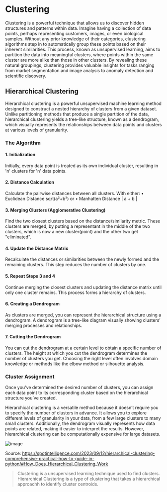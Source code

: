 # Clustering
Clustering is a powerful technique that allows us to discover hidden structures and patterns within data. Imagine having a collection of data points, perhaps representing customers, images, or even biological samples. Without any prior knowledge of their categories, clustering algorithms step in to automatically group these points based on their inherent similarities. This process, known as unsupervised learning, aims to partition the data into meaningful clusters, where points within the same cluster are more alike than those in other clusters. By revealing these natural groupings, clustering provides valuable insights for tasks ranging from market segmentation and image analysis to anomaly detection and scientific discovery.

## Hierarchical Clustering
Hierarchical clustering is a powerful unsupervised machine learning method designed to construct a nested hierarchy of clusters from a given dataset. Unlike partitioning methods that produce a single partition of the data, hierarchical clustering yields a tree-like structure, known as a dendrogram, which visually represents the relationships between data points and clusters at various levels of granularity.

### The Algorithm
#### 1. Initialization
Initially, every data point is treated as its own individual cluster, resulting in 'n' clusters for 'n' data points.

#### 2. Distance Calculation
Calculate the pairwise distances between all clusters.
With either:
•	Euclidean Distance	sqrt(a²+b²)
or
•	Manhatten Distance	| a + b |

#### 3. Merging Clusters (Agglomerative Clustering)
Find the two closest clusters based on the distance/similarity metric. These clusters are merged,
by putting a representant in the middle of the two clusters, which is now a new cluster(point) and the other two get "eliminated".

#### 4. Update the Distance Matrix
Recalculate the distances or similarities between the newly formed and the remaining clusters.
This step reduces the number of clusters by one.

#### 5. Repeat Steps 3 and 4
Continue merging the closest clusters and updating the distance matrix until only one cluster remains. This process forms a hierarchy of clusters.

#### 6. Creating a Dendrogram
As clusters are merged, you can represent the hierarchical structure using a dendrogram. A dendrogram is a tree-like diagram visually showing clusters’ merging processes and relationships.

#### 7. Cutting the Dendrogram
You can cut the dendrogram at a certain level to obtain a specific number of clusters. The height at which you cut the dendrogram determines the number of clusters you get. Choosing the right level often involves domain knowledge or methods like the elbow method or silhouette analysis.

### Cluster Assignment
Once you’ve determined the desired number of clusters, you can assign each data point to its corresponding cluster based on the hierarchical structure you’ve created.

Hierarchical clustering is a versatile method because it doesn’t require you to specify the number of clusters in advance. It allows you to explore different levels of granularity in your data, from a few large clusters to many small clusters. Additionally, the dendrogram visually represents how data points are related, making it easier to interpret the results. However, hierarchical clustering can be computationally expensive for large datasets.

![image](https://github.com/user-attachments/assets/d9ec6299-e468-4457-a676-0afabd6cdfae)

Source: https://spotintelligence.com/2023/09/12/hierarchical-clustering-comprehensive-practical-how-to-guide-in-python/#How_Does_Hierarchical_Clustering_Work

> Clustering is a unsupervised learning technique used to find clusters.
> Hierarchical Clustering is a type of clustering that takes a hierarchical approachh to identify cluster centroids.
